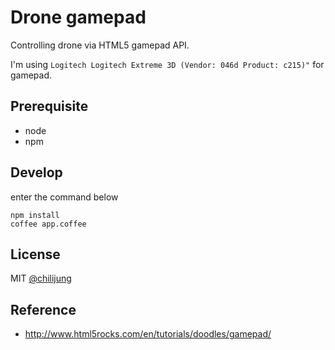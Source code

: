 # Drone gamepad

Controlling drone via HTML5 gamepad API.

I'm using `Logitech Logitech Extreme 3D (Vendor: 046d Product: c215)"` for gamepad.

## Prerequisite

- node
- npm

## Develop

enter the command below

```
npm install
coffee app.coffee
```

## License

MIT [@chilijung](chilijung@gmail.com)

## Reference

- http://www.html5rocks.com/en/tutorials/doodles/gamepad/
